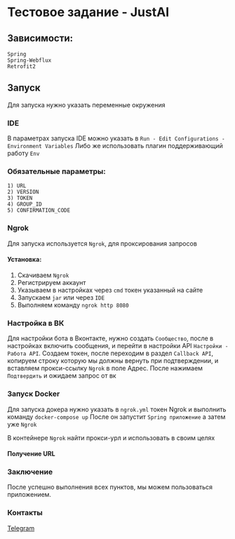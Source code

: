 # Тестовое задание - JustAI

## Зависимости:
```
Spring
Spring-Webflux
Retrofit2
```

## Запуск
Для запуска нужно указать переменные окружения

### IDE
В параметрах запуска IDE можно указать в `Run - Edit Configurations - Environment Variables`
Либо же использовать плагин поддерживающий работу `Env`

### Обязательные параметры:
```
1) URL
2) VERSION
3) TOKEN
4) GROUP_ID
5) CONFIRMATION_CODE
```

### Ngrok
Для запуска используется `Ngrok`, для проксирования запросов

#### Установка:
1) Скачиваем `Ngrok`
2) Регистрируем аккаунт
3) Указываем в настройках через `cmd` токен указанный на сайте
4) Запускаем `jar` или через `IDE`
5) Выполняем команду `ngrok http 8080`

### Настройка в ВК

Для настройки бота в Вконтакте, нужно создать `Сообщество`, после в настройках включить сообщения, и перейти в настройки API `Настройки - Работа API`.
Создаем токен, после переходим в раздел `Callback API`, копируем строку которую мы должны вернуть при подтверждении, и вставляем прокси-ссылку `Ngrok` в поле Адрес.
После нажимаем `Подтвердить` и ожидаем запрос от вк

### Запуск Docker

Для запуска докера нужно указать в `ngrok.yml` токен Ngrok и выполнить команду `docker-compose up`
После он запустит `Spring приложение` а затем уже `Ngrok`

В контейнере `Ngrok` найти прокси-урл и использовать в своим целях

#### Получение URL


### Заключение
После успешно выполнения всех пунктов, мы можем пользоваться приложением.

### Контакты
[Telegram](https://t.me/kreeeeeel)